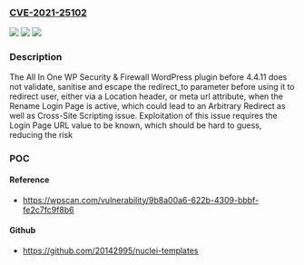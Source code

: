 ### [CVE-2021-25102](https://cve.mitre.org/cgi-bin/cvename.cgi?name=CVE-2021-25102)
![](https://img.shields.io/static/v1?label=Product&message=All%20In%20One%20WP%20Security%20%26%20Firewall&color=blue)
![](https://img.shields.io/static/v1?label=Version&message=4.4.11%3C%204.4.11%20&color=brighgreen)
![](https://img.shields.io/static/v1?label=Vulnerability&message=CWE-79%20Cross-site%20Scripting%20(XSS)&color=brighgreen)

### Description

The All In One WP Security & Firewall WordPress plugin before 4.4.11 does not validate, sanitise and escape the redirect_to parameter before using it to redirect user, either via a Location header, or meta url attribute, when the Rename Login Page is active, which could lead to an Arbitrary Redirect as well as Cross-Site Scripting issue. Exploitation of this issue requires the Login Page URL value to be known, which should be hard to guess, reducing the risk

### POC

#### Reference
- https://wpscan.com/vulnerability/9b8a00a6-622b-4309-bbbf-fe2c7fc9f8b6

#### Github
- https://github.com/20142995/nuclei-templates

